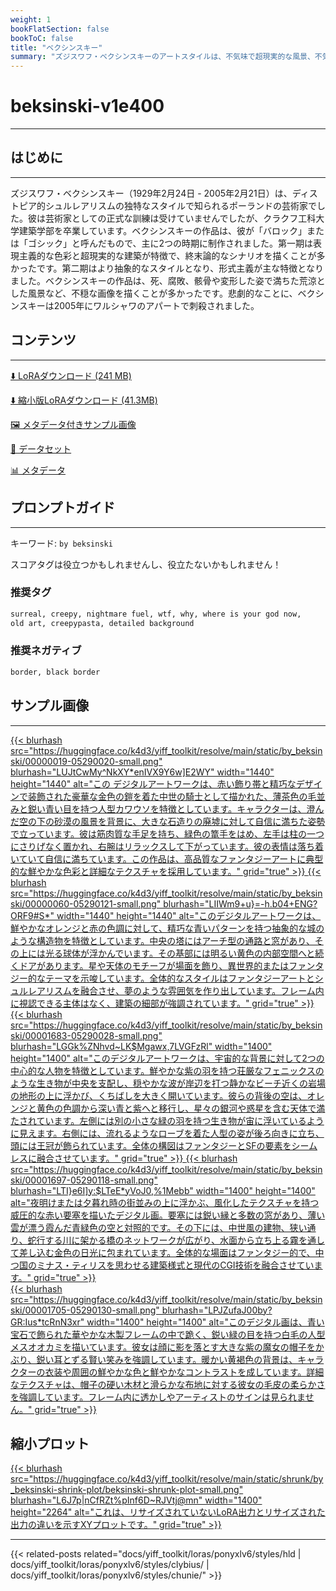 ```yaml
---
weight: 1
bookFlatSection: false
bookToC: false
title: "ベクシンスキー"
summary: "ズジスワフ・ベクシンスキーのアートスタイルは、不気味で超現実的な風景、不気味なディストピア的なイメージ、そして深い荒廃感が特徴です。"
---
```


<!--markdownlint-disable MD025 MD033 -->

# beksinski-v1e400

---

## はじめに

---

ズジスワフ・ベクシンスキー（1929年2月24日 - 2005年2月21日）は、ディストピア的シュルレアリスムの独特なスタイルで知られるポーランドの芸術家でした。彼は芸術家としての正式な訓練は受けていませんでしたが、クラクフ工科大学建築学部を卒業しています。ベクシンスキーの作品は、彼が「バロック」または「ゴシック」と呼んだもので、主に2つの時期に制作されました。第一期は表現主義的な色彩と超現実的な建築が特徴で、終末論的なシナリオを描くことが多かったです。第二期はより抽象的なスタイルとなり、形式主義が主な特徴となりました。ベクシンスキーの作品は、死、腐敗、骸骨や変形した姿で満ちた荒涼とした風景など、不穏な画像を描くことが多かったです。悲劇的なことに、ベクシンスキーは2005年にワルシャワのアパートで刺殺されました。

## コンテンツ

---

[⬇️ LoRAダウンロード (241 MB)](https://huggingface.co/k4d3/yiff_toolkit/resolve/main/ponyxl_loras/by_beksinski-v1e400.safetensors?download=true)

[⬇️ 縮小版LoRAダウンロード (41.3MB)](https://huggingface.co/k4d3/yiff_toolkit/resolve/main/ponyxl_loras_shrunk_2/by_beksinski-v1e400_frockpt1_th-3.55.safetensors?download=true)

[🖼️ メタデータ付きサンプル画像](https://huggingface.co/k4d3/yiff_toolkit/tree/main/static/by_beksinski)

[📐 データセット](https://huggingface.co/datasets/k4d3/furry/tree/main/by_beksinski)

[📊 メタデータ](https://huggingface.co/k4d3/yiff_toolkit/raw/main/ponyxl_loras/by_beksinski-v1e400.json)

## プロンプトガイド

---

キーワード: `by beksinski`

スコアタグは役立つかもしれませんし、役立たないかもしれません！

### 推奨タグ

```md
surreal, creepy, nightmare fuel, wtf, why, where is your god now,
old art, creepypasta, detailed background
```

### 推奨ネガティブ

```md
border, black border
```

## サンプル画像

---

<div class="image-grid">
  <div class="image-grid-container">
    <a href="https://huggingface.co/k4d3/yiff_toolkit/resolve/main/static/by_beksinski/00000019-05290020-upscaled.png?download=true">
      {{< blurhash
        src="https://huggingface.co/k4d3/yiff_toolkit/resolve/main/static/by_beksinski/00000019-05290020-small.png"
        blurhash="LUJtCwMy^NkXY*enIVX9Y6w]E2WY"
        width="1440"
        height="1440"
        alt="この デジタルアートワークは、赤い飾り帯と精巧なデザインで装飾された豪華な金色の鎧を着た中世の騎士として描かれた、薄茶色の毛並みと鋭い青い目を持つ人型カワウソを特徴としています。キャラクターは、澄んだ空の下の砂漠の風景を背景に、大きな石造りの廃墟に対して自信に満ちた姿勢で立っています。彼は筋肉質な手足を持ち、緑色の篭手をはめ、左手は柱の一つにさりげなく置かれ、右腕はリラックスして下がっています。彼の表情は落ち着いていて自信に満ちています。この作品は、高品質なファンタジーアートに典型的な鮮やかな色彩と詳細なテクスチャを採用しています。"
        grid="true"
      >}}
    </a>
    <a href="https://huggingface.co/k4d3/yiff_toolkit/resolve/main/static/by_beksinski/00000060-05290121-upscaled.png?download=true">
      {{< blurhash
        src="https://huggingface.co/k4d3/yiff_toolkit/resolve/main/static/by_beksinski/00000060-05290121-small.png"
        blurhash="LIIWm9+u}=-h.b04+ENG?ORF9#S*"
        width="1440"
        height="1440"
        alt="このデジタルアートワークは、鮮やかなオレンジと赤の色調に対して、精巧な青いパターンを持つ抽象的な城のような構造物を特徴としています。中央の塔にはアーチ型の通路と窓があり、その上には光る球体が浮かんでいます。その基部には明るい黄色の内部空間へと続くドアがあります。星や天体のモチーフが場面を飾り、異世界的またはファンタジー的なテーマを示唆しています。全体的なスタイルはファンタジーアートとシュルレアリスムを融合させ、夢のような雰囲気を作り出しています。フレーム内に視認できる主体はなく、建築の細部が強調されています。"
        grid="true"
      >}}
    </a>
  </div>
</div>

<div class="image-grid">
  <div class="image-grid-container">
    <a href="https://huggingface.co/k4d3/yiff_toolkit/resolve/main/static/by_beksinski/00001683-05290028-upscaled.png?download=true">
      {{< blurhash
        src="https://huggingface.co/k4d3/yiff_toolkit/resolve/main/static/by_beksinski/00001683-05290028-small.png"
        blurhash="LGGk%ZNhvd~LK$Mgawx,7LVGFzRl"
        width="1400"
        height="1400"
        alt="このデジタルアートワークは、宇宙的な背景に対して2つの中心的な人物を特徴としています。鮮やかな紫の羽を持つ荘厳なフェニックスのような生き物が中央を支配し、穏やかな波が岸辺を打つ静かなビーチ近くの岩場の地形の上に浮かび、くちばしを大きく開いています。彼らの背後の空は、オレンジと黄色の色調から深い青と紫へと移行し、星々の銀河や惑星を含む天体で満たされています。左側には別の小さな緑の羽を持つ生き物が宙に浮いているように見えます。右側には、流れるようなローブを着た人型の姿が後ろ向きに立ち、頭には王冠が飾られています。全体の構図はファンタジーとSFの要素をシームレスに融合させています。"
        grid="true"
      >}}
    </a>
    <a href="https://huggingface.co/k4d3/yiff_toolkit/resolve/main/static/by_beksinski/00001697-05290118-upscaled.png?download=true">
      {{< blurhash
        src="https://huggingface.co/k4d3/yiff_toolkit/resolve/main/static/by_beksinski/00001697-05290118-small.png"
        blurhash="LTI}e6I]y:$LTeE*yVoJ0,%1Mebb"
        width="1400"
        height="1400"
        alt="夜明けまたは夕暮れ時の街並みの上に浮かぶ、風化したテクスチャを持つ威圧的な赤い要塞を描いたデジタル画。要塞には鋭い縁と多数の窓があり、薄い雲が漂う霞んだ青緑色の空と対照的です。その下には、中世風の建物、狭い通り、蛇行する川に架かる橋のネットワークが広がり、水面から立ち上る霧を通して差し込む金色の日光に包まれています。全体的な場面はファンタジー的で、中つ国のミナス・ティリスを思わせる建築様式と現代のCGI技術を融合させています。"
        grid="true"
      >}}
    </a>
  </div>
</div>
<div class="image-grid">
  <div class="image-grid-container">
    <a href="https://huggingface.co/k4d3/yiff_toolkit/resolve/main/static/by_beksinski/00001705-05290130-upscaled.png?download=true">
      {{< blurhash
        src="https://huggingface.co/k4d3/yiff_toolkit/resolve/main/static/by_beksinski/00001705-05290130-small.png"
        blurhash="LPJZufaJ00by?GR:Ius*tcRnN3xr"
        width="1400"
        height="1400"
        alt="このデジタル画は、青い宝石で飾られた華やかな木製フレームの中で跪く、鋭い緑の目を持つ白毛の人型メスオオカミを描いています。彼女は顔に影を落とす大きな紫の魔女の帽子をかぶり、鋭い耳とずる賢い笑みを強調しています。暖かい黄褐色の背景は、キャラクターの衣装や周囲の鮮やかな色と鮮やかなコントラストを成しています。詳細なテクスチャは、帽子の硬い木材と滑らかな布地に対する彼女の毛皮の柔らかさを強調しています。フレーム内に透かしやアーティストのサインは見られません。"
        grid="true"
      >}}
    </a>
  </div>
</div>

## 縮小プロット

<div class="image-grid">
  <div class="image-grid-container">
    <a href="https://huggingface.co/k4d3/yiff_toolkit/resolve/main/static/shrunk/by_beksinski-shrink-plot/beksinski-shrunk-plot.png?download=true">
      {{< blurhash
        src="https://huggingface.co/k4d3/yiff_toolkit/resolve/main/static/shrunk/by_beksinski-shrink-plot/beksinski-shrunk-plot-small.png"
        blurhash="L6J7p|nCfRZt%pInf6D~RJVtj@mn"
        width="1400"
        height="2264"
        alt="これは、リサイズされていないLoRA出力とリサイズされた出力の違いを示すXYプロットです。"
        grid="true"
      >}}
    </a>
  </div>
</div>

---

{{< related-posts related="docs/yiff_toolkit/loras/ponyxlv6/styles/hld | docs/yiff_toolkit/loras/ponyxlv6/styles/clybius/ | docs/yiff_toolkit/loras/ponyxlv6/styles/chunie/" >}}
